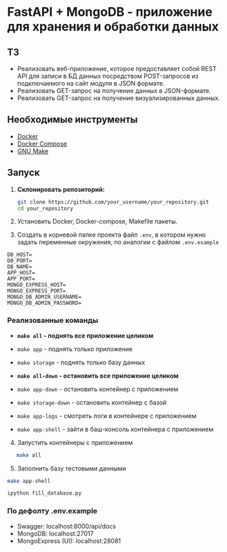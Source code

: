 # FastAPI + MongoDB - приложение для хранения и обработки данных

## ТЗ

* Реализовать веб-приложение, которое предоставляет собой REST API 
для записи в БД данных посредством POST-запросов из подключаемого на сайт
модуля в JSON формате.
* Реализовать GET-запрос на получение данных в JSON-формате.
* Реализовать GET-запрос на получение визуализированных данных.

## Необходимые инструменты

- [Docker](https://www.docker.com/get-started)
- [Docker Compose](https://docs.docker.com/compose/install/)
- [GNU Make](https://www.gnu.org/software/make/)

## Запуск

1. **Склонировать репозиторий:**

   ```bash
   git clone https://github.com/your_username/your_repository.git
   cd your_repository

2. Установить Docker, Docker-compose, Makefile пакеты.

3. Создать в корневой папке проекта файл `.env`, в котором нужно задать 
переменные окружения, по аналогии с файлом `.env.example`
```
DB_HOST=
DB_PORT=
DB_NAME=
APP_HOST=
APP_PORT=
MONGO_EXPRESS_HOST=
MONGO_EXPRESS_PORT=
MONGO_DB_ADMIN_USERNAME=
MONGO_DB_ADMIN_PASSWORD=
```

### Реализованные команды

* **`make all` - поднять все приложение целиком**
* `make app` - поднять только приложение
* `make storage` - поднять только базу данных


* **`make all-down` - остановить все приложение целиком**
* `make app-down` - остановить контейнер с приложением
* `make storage-down` - остановить контейнер с базой


* `make app-logs` - смотреть логи в контейнере с приложением
* `make app-shell` - зайти в баш-консоль контейнера с приложением

4. Запустить контейнеры с приложением
```bash
   make all
```
5. Заполнить базу тестовыми данными
```bash
make app-shell

ipython fill_database.py
```

### По дефолту .env.example

* Swagger: localhost:8000/api/docs
* MongoDB: localhost:27017
* MongoExpress (UI): localhost:28081